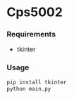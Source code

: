 # Cps5002


### Requirements 

- tkinter


### Usage

```sh
pip install tkinter
python main.py
```



